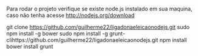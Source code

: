 Para rodar o projeto verifique se existe node.js instalado em sua maquina, caso não tenha acesse http://nodejs.org/download


git clone https://github.com/guilherme22/ligadonaeleicaonodejs.git
sudo npm install -g bower 
sudo npm install -g grunt-clihttps://github.com/guilherme22/ligadonaeleicaonodejs.git
npm install
bower install
grunt

